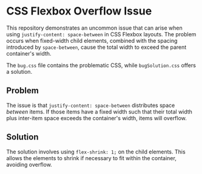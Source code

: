 # CSS Flexbox Overflow Issue

This repository demonstrates an uncommon issue that can arise when using `justify-content: space-between` in CSS Flexbox layouts.  The problem occurs when fixed-width child elements, combined with the spacing introduced by `space-between`, cause the total width to exceed the parent container's width.

The `bug.css` file contains the problematic CSS, while `bugSolution.css` offers a solution.

## Problem

The issue is that `justify-content: space-between` distributes space *between* items. If those items have a fixed width such that their total width plus inter-item space exceeds the container's width, items will overflow.

## Solution

The solution involves using `flex-shrink: 1;` on the child elements. This allows the elements to shrink if necessary to fit within the container, avoiding overflow.